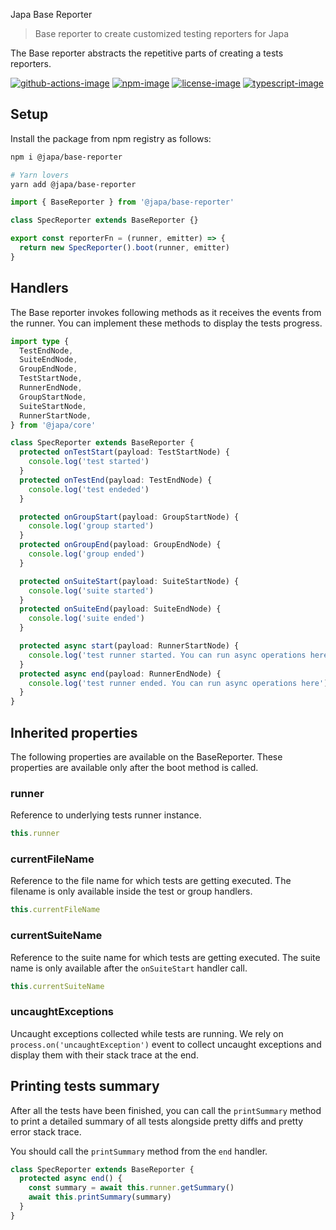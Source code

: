 Japa Base Reporter
> Base reporter to create customized testing reporters for Japa

The Base reporter abstracts the repetitive parts of creating a tests reporters. 

[![github-actions-image]][github-actions-url] [![npm-image]][npm-url] [![license-image]][license-url] [![typescript-image]][typescript-url]

## Setup
Install the package from npm registry as follows:

```sh
npm i @japa/base-reporter

# Yarn lovers
yarn add @japa/base-reporter
```

```ts
import { BaseReporter } from '@japa/base-reporter'

class SpecReporter extends BaseReporter {}

export const reporterFn = (runner, emitter) => {
  return new SpecReporter().boot(runner, emitter)
}
```

## Handlers
The Base reporter invokes following methods as it receives the events from the runner. You can implement these methods to display the tests progress.

```ts
import type {
  TestEndNode,
  SuiteEndNode,
  GroupEndNode,
  TestStartNode,
  RunnerEndNode,
  GroupStartNode,
  SuiteStartNode,
  RunnerStartNode,
} from '@japa/core'

class SpecReporter extends BaseReporter {
  protected onTestStart(payload: TestStartNode) {
    console.log('test started')
  }
  protected onTestEnd(payload: TestEndNode) {
    console.log('test endeded')
  }

  protected onGroupStart(payload: GroupStartNode) {
    console.log('group started')
  }
  protected onGroupEnd(payload: GroupEndNode) {
    console.log('group ended')
  }

  protected onSuiteStart(payload: SuiteStartNode) {
    console.log('suite started')
  }
  protected onSuiteEnd(payload: SuiteEndNode) {
    console.log('suite ended')
  }

  protected async start(payload: RunnerStartNode) {
    console.log('test runner started. You can run async operations here')
  }
  protected async end(payload: RunnerEndNode) {
    console.log('test runner ended. You can run async operations here')
  }
}
```

## Inherited properties
The following properties are available on the BaseReporter. These properties are available only after the boot method is called.

### runner
Reference to underlying tests runner instance.

```ts
this.runner
```

### currentFileName
Reference to the file name for which tests are getting executed. The filename is only available inside the test or group handlers.

```ts
this.currentFileName
```

### currentSuiteName
Reference to the suite name for which tests are getting executed. The suite name is only available after the `onSuiteStart` handler call.

```ts
this.currentSuiteName
```

### uncaughtExceptions
Uncaught exceptions collected while tests are running. We rely on `process.on('uncaughtException')` event to collect uncaught exceptions and display them with their stack trace at the end.

## Printing tests summary
After all the tests have been finished, you can call the `printSummary` method to print a detailed summary of all tests alongside pretty diffs and pretty error stack trace.

You should call the `printSummary` method from the `end` handler.

```ts
class SpecReporter extends BaseReporter {
  protected async end() {
    const summary = await this.runner.getSummary()
    await this.printSummary(summary)
  }
}
```

[github-actions-image]: https://img.shields.io/github/workflow/status/japa/base-reporter/test?style=for-the-badge

[github-actions-url]: https://github.com/japa/base-reporter/actions/workflows/test.yml "github-actions"

[npm-image]: https://img.shields.io/npm/v/@japa/base-reporter.svg?style=for-the-badge&logo=npm
[npm-url]: https://npmjs.org/package/@japa/base-reporter "npm"

[license-image]: https://img.shields.io/npm/l/@japa/base-reporter?color=blueviolet&style=for-the-badge
[license-url]: LICENSE.md "license"

[typescript-image]: https://img.shields.io/badge/Typescript-294E80.svg?style=for-the-badge&logo=typescript
[typescript-url]:  "typescript"
